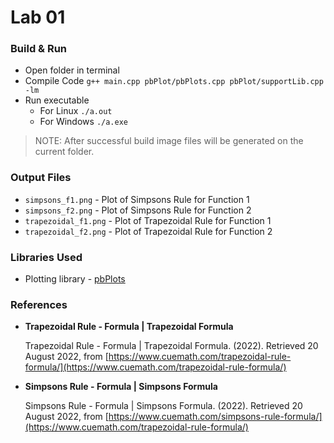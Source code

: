 # Lab 01

### Build & Run

- Open folder in terminal
- Compile Code  `g++ main.cpp pbPlot/pbPlots.cpp pbPlot/supportLib.cpp -lm`
- Run executable
    - For Linux `./a.out`
    - For Windows `./a.exe`

> NOTE: After successful build image files will be generated on the current folder.

### Output Files

- `simpsons_f1.png` - Plot of Simpsons Rule for Function 1
- `simpsons_f2.png` - Plot of Simpsons Rule for Function 2
- `trapezoidal_f1.png` - Plot of Trapezoidal Rule for Function 1
- `trapezoidal_f2.png` - Plot of Trapezoidal Rule for Function 2

### Libraries Used

- Plotting library - [pbPlots](https://github.com/InductiveComputerScience/pbPlots)

### References

- **Trapezoidal Rule - Formula | Trapezoidal Formula**

  Trapezoidal Rule - Formula | Trapezoidal Formula. (2022). Retrieved 20 August 2022, from [https://www.cuemath.com/trapezoidal-rule-formula/](https://www.cuemath.com/trapezoidal-rule-formula/)

- **Simpsons Rule - Formula | Simpsons Formula**

  Simpsons Rule - Formula | Simpsons Formula. (2022). Retrieved 20 August 2022, from [https://www.cuemath.com/simpsons-rule-formula/](https://www.cuemath.com/trapezoidal-rule-formula/)